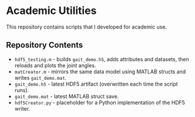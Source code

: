 # Academic Utilities

This repository contains  scripts that I developed for academic use.

## Repository Contents
- `hdf5_testing.m` - builds `gait_demo.h5`, adds attributes and datasets, then reloads and plots the joint angles.
- `matCreator.m` - mirrors the same data model using MATLAB structs and writes `gait_demo.mat`.
- `gait_demo.h5` - latest HDF5 artifact (overwritten each time the script runs).
- `gait_demo.mat` - latest MATLAB struct save.
- `hdf5Creator.py` - placeholder for a Python implementation of the HDF5 writer.
